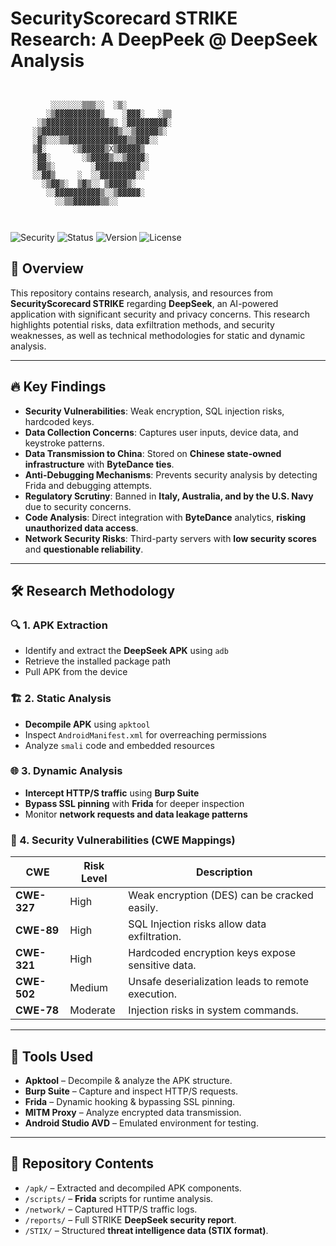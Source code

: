 # SecurityScorecard STRIKE Research: A DeepPeek @ DeepSeek Analysis
```
                                                                                                         
                                         
         ░░░░░░░▒▒▒░░  ░▒░             
        ░▒▓▓▓▓▓▓▓▓▓▓▒    ░▓▓▓░   ░▒▒     
      ░▒▓▓▓▓▓▓▓▓▓▓▓▓▓▓▒░ ░▓▓▓▓▓▓▓▓▓░     
     ░▒▓▓▓▓▓▓▓▓▓▓▓▓▓▓▓▓▓▒░░▒▓▓▓▓▓▒░      
     ░▓▒░░░▒▒▓▓▓▓▓▓▓▓▓▓▓▓▓▒▒▓▓▓░░        
     ▒▓░      ░▒▓▓▓▓▓▒X▒▓▓▓▓▓▒          
     ░▓▓░       ░▒▓▓▓▓▒░░▒▓▓▓▓░          
     ░▓▓▒░        ░▓▓▓▓▓▓▓▓▓▓░░          
     ░░▓▓▒     ░  ░░▓▓▓▓▓▓▓▓░░           
       ░▒▓▓▒░  ▒▓▒░░ ▒▓▓▓▓▒░             
        ░░▓▓▓▓▓▓▓▓▓▓▒░░▒▓▓▓▓▓░           
          ░░▒▒▓▓▓▓▓▓▒▒░░                 
                                         
                                                                         

```

![Security](https://img.shields.io/badge/Security-Research-red) 
![Status](https://img.shields.io/badge/Status-Active-green) 
![Version](https://img.shields.io/badge/Version-1.0.8-blue) 
![License](https://img.shields.io/badge/License-MIT-lightgrey)

## 📌 Overview
This repository contains research, analysis, and resources from **SecurityScorecard STRIKE** regarding **DeepSeek**, an AI-powered application with significant security and privacy concerns. This research highlights potential risks, data exfiltration methods, and security weaknesses, as well as technical methodologies for static and dynamic analysis.

---

## 🔥 Key Findings
- **Security Vulnerabilities**: Weak encryption, SQL injection risks, hardcoded keys.
- **Data Collection Concerns**: Captures user inputs, device data, and keystroke patterns.
- **Data Transmission to China**: Stored on **Chinese state-owned infrastructure** with **ByteDance ties**.
- **Anti-Debugging Mechanisms**: Prevents security analysis by detecting Frida and debugging attempts.
- **Regulatory Scrutiny**: Banned in **Italy, Australia, and by the U.S. Navy** due to security concerns.
- **Code Analysis**: Direct integration with **ByteDance** analytics, **risking unauthorized data access**.
- **Network Security Risks**: Third-party servers with **low security scores** and **questionable reliability**.

---

## 🛠 Research Methodology

### 🔍 1. APK Extraction
- Identify and extract the **DeepSeek APK** using `adb`
- Retrieve the installed package path
- Pull APK from the device

### 🏗 2. Static Analysis
- **Decompile APK** using `apktool`
- Inspect `AndroidManifest.xml` for overreaching permissions
- Analyze `smali` code and embedded resources

### 🌐 3. Dynamic Analysis
- **Intercept HTTP/S traffic** using **Burp Suite**
- **Bypass SSL pinning** with **Frida** for deeper inspection
- Monitor **network requests and data leakage patterns**

### 🔑 4. Security Vulnerabilities (CWE Mappings)
| CWE | Risk Level | Description |
|------|------------|-------------|
| **CWE-327** | High | Weak encryption (DES) can be cracked easily. |
| **CWE-89** | High | SQL Injection risks allow data exfiltration. |
| **CWE-321** | High | Hardcoded encryption keys expose sensitive data. |
| **CWE-502** | Medium | Unsafe deserialization leads to remote execution. |
| **CWE-78** | Moderate | Injection risks in system commands. |

---

## 🔬 Tools Used
- **Apktool** – Decompile & analyze the APK structure.
- **Burp Suite** – Capture and inspect HTTP/S requests.
- **Frida** – Dynamic hooking & bypassing SSL pinning.
- **MITM Proxy** – Analyze encrypted data transmission.
- **Android Studio AVD** – Emulated environment for testing.

---

## 📁 Repository Contents
- `/apk/` – Extracted and decompiled APK components.
- `/scripts/` – **Frida** scripts for runtime analysis.
- `/network/` – Captured HTTP/S traffic logs.
- `/reports/` – Full STRIKE **DeepSeek security report**.
- `/STIX/` – Structured **threat intelligence data (STIX format)**.


